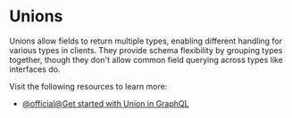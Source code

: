 # Unions

Unions allow fields to return multiple types, enabling different handling for various types in clients. They provide schema flexibility by grouping types together, though they don't allow common field querying across types like interfaces do.

Visit the following resources to learn more:

- [@official@Get started with Union in GraphQL](https://graphql.org/learn/schema/#union-types)